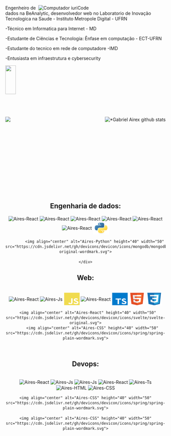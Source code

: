 <div>
<img src="https://raw.githubusercontent.com/MicaelliMedeiros/micaellimedeiros/master/image/computer-illustration.png" min-width="400px" max-width="400px" width="400px" align="right" alt="Computador iuriCode">

<p align="left"> 
  Engenheiro de dados na BeAnalytic, desenvolvedor web no Laboratorio de Inovação Tecnologica na Saude - Instituto Metropole Digital - UFRN
</p>

<p align="left">
 -Técnico em Informatica para Internet - MD
</p>
<p align="left">
 -Estudante de Ciências e Tecnologia: Ênfase em computação - ECT-UFRN 
</p>

<p align="left">
  -Estudante do tecnico em rede de computadore -IMD
</p>


<p align="left">
 -Entusiasta em infraestrutura e cybersecurity 
</p>
   <div  style="border-radius=1500px" >
 <a  href="https://www.linkedin.com/in/gabriel-aires-a4a95b200/" target="_blank"><img height="90em" width= "25.5%"style="border-radius=1500px" src="https://img.shields.io/badge/-LinkedIn-%230077B5?style=for-the-badge&logo=linkedin&logoColor=white" target="_blank"></a> 
</div>


<br/>
<br/>
<br/>
<br/>






  <img align="left"  src="https://github-readme-stats.vercel.app/api/top-langs/?username=GabrielAirex&theme=dracula&hide_langs_below=1" />

 <img align="right" src="https://github-readme-stats.vercel.app/api?username=GabrielAirex&show_icons=true&theme=dracula&line_height=27" alt="*Gabriel Airex github stats"/>

<br/>
<br/><br/>
<br/><br/>
<br/>


<br/>
<br/>
<br/>
<br/>
<br/>
<br/>
<br/>
<br/>

 
    
   <h2 align="center"> Engenharia de dados:</h2>
    <div align="center">
    <img align="center" alt="Aires-React" height="40" width="50" src="https://cdn.jsdelivr.net/gh/devicons/devicon/icons/selenium/selenium-original.svg">
    <img align="center" alt="Aires-React" height="40" width="50" src="https://cdn.jsdelivr.net/gh/devicons/devicon/icons/nginx/nginx-original.svg">
    <img align="center" alt="Aires-React" height="40" width="50" src="https://cdn.jsdelivr.net/gh/devicons/devicon/icons/jupyter/jupyter-original-wordmark.svg">
       <img align="center" alt="Aires-React" height="40" width="50" src="https://cdn.jsdelivr.net/gh/devicons/devicon/icons/docker/docker-original.svg">
       <img align="center" alt="Aires-React" height="40" width="50" src="https://cdn.jsdelivr.net/gh/devicons/devicon/icons/mysql/mysql-plain.svg">
      <img align="center" alt="Aires-React" height="40" width="50" src="https://cdn.jsdelivr.net/gh/devicons/devicon/icons/postgresql/postgresql-original-wordmark.svg">
      <img align="center" alt="Aires-Python" height="40" width="50" src="https://raw.githubusercontent.com/devicons/devicon/master/icons/python/python-original.svg">
      
            <img align="center" alt="Aires-Python" height="40" width="50" src="https://cdn.jsdelivr.net/gh/devicons/devicon/icons/mongodb/mongodb-original-wordmark.svg">
      
    </div>
  
  <h2 align="center"> Web:</h2>
      
<div style="display: inline_block" align="center"><br>
    <img align="center" alt="Aires-React" height="40" width="50" src="https://cdn.jsdelivr.net/gh/devicons/devicon/icons/react/react-original.svg">

  <img align="center" alt="Aires-Js" height="40" width="50" src="https://cdn.jsdelivr.net/gh/devicons/devicon/icons/php/php-plain.svg">
  <img align="center" alt="Aires-Js" height="40" width="50" src="https://raw.githubusercontent.com/devicons/devicon/master/icons/javascript/javascript-plain.svg">
 <img align="center" alt="Aires-React" height="40" width="50" src="https://cdn.jsdelivr.net/gh/devicons/devicon/icons/bootstrap/bootstrap-plain-wordmark.svg">

  <img align="center" alt="Aires-Ts" height="40" width="50" src="https://raw.githubusercontent.com/devicons/devicon/master/icons/typescript/typescript-plain.svg">
  <img align="center" alt="Aires-HTML" height="40" width="50" src="https://raw.githubusercontent.com/devicons/devicon/master/icons/html5/html5-original.svg">
  <img align="center" alt="Aires-CSS" height="40" width="50" src="https://raw.githubusercontent.com/devicons/devicon/master/icons/css3/css3-original.svg">
  
      <img align="center" alt="Aires-React" height="40" width="50" src="https://cdn.jsdelivr.net/gh/devicons/devicon/icons/svelte/svelte-original.svg">
          <img align="center" alt="Aires-CSS" height="40" width="50" src="https://cdn.jsdelivr.net/gh/devicons/devicon/icons/spring/spring-plain-wordmark.svg">

</div>
      
  </br>
  
  <h2 align="center"> Devops:</h2>
      
<div style="display: inline_block" align="center"><br>
    <img align="center" alt="Aires-React" height="40" width="50" src="https://cdn.jsdelivr.net/gh/devicons/devicon/icons/bash/bash-plain.svg">
  <img align="center" alt="Aires-Js" height="40" width="50" src="https://cdn.jsdelivr.net/gh/devicons/devicon/icons/cplusplus/cplusplus-plain.svg">
  <img align="center" alt="Aires-Js" height="40" width="50" src="https://cdn.jsdelivr.net/gh/devicons/devicon/icons/googlecloud/googlecloud-original.svg">
 <img align="center" alt="Aires-React" height="40" width="50" src="https://cdn.jsdelivr.net/gh/devicons/devicon/icons/kubernetes/kubernetes-plain-wordmark.svg">

  <img align="center" alt="Aires-Ts" height="40" width="50" src="https://cdn.jsdelivr.net/gh/devicons/devicon/icons/jenkins/jenkins-original.svg">
  <img align="center" alt="Aires-HTML" height="40" width="50" src="https://cdn.jsdelivr.net/gh/devicons/devicon/icons/linux/linux-original.svg">
    <img align="center" alt="Aires-CSS" height="40" width="50" src="https://cdn.jsdelivr.net/gh/devicons/devicon/icons/spring/spring-plain-wordmark.svg">

    <img align="center" alt="Aires-CSS" height="40" width="50" src="https://cdn.jsdelivr.net/gh/devicons/devicon/icons/spring/spring-plain-wordmark.svg">

    <img align="center" alt="Aires-CSS" height="40" width="50" src="https://cdn.jsdelivr.net/gh/devicons/devicon/icons/spring/spring-plain-wordmark.svg">

</div>
      
  </br>
  </br>

     
    
